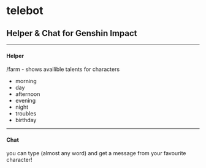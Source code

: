 # telebot
## Helper & Chat for Genshin Impact
---
#### Helper
/farm - shows availible talents for characters
+ morning
+ day
+ afternoon
+ evening
+ night
+ troubles
+ birthday

---
#### Chat
you can type (almost any word) and get a message from your favourite character!
